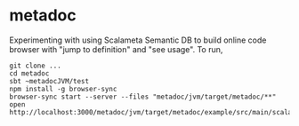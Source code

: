# metadoc

Experimenting with using Scalameta Semantic DB to build online code browser
with "jump to definition" and "see usage". To run,

```
git clone ...
cd metadoc
sbt ~metadocJVM/test
npm install -g browser-sync
browser-sync start --server --files "metadoc/jvm/target/metadoc/**"
open http://localhost:3000/metadoc/jvm/target/metadoc/example/src/main/scala/example/Example.scala.html
```

